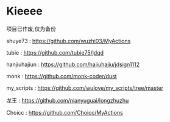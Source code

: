 # Kieeee


项目已作废,仅为备份


shuye73   :  https://github.com/wuzhi03/MyActions

tubie :   https://github.com/tubie75/jdqd

hanjiuhajiun  : https://github.com/hajiuhajiu/jdsign1112

monk :  https://github.com/monk-coder/dust

my_scripts :  https://github.com/wulove/my_scripts/tree/master

龙王 :  https://github.com/nianyuguai/longzhuzhu

Choicc  :   https://github.com/Choicc/MyActions

